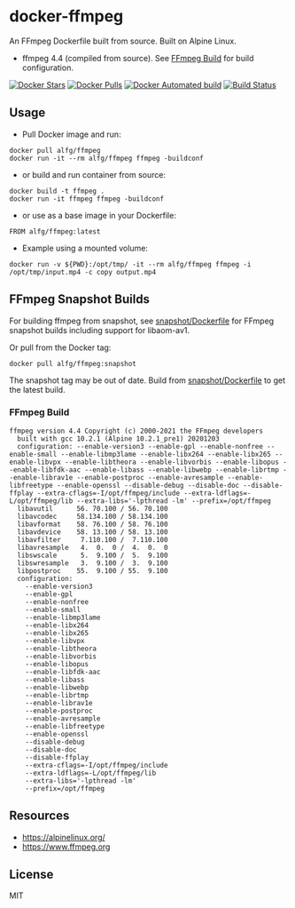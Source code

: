 # docker-ffmpeg
An FFmpeg Dockerfile built from source. Built on Alpine Linux.

* ffmpeg 4.4 (compiled from source). See [FFmpeg Build](#ffmpeg-build) for build configuration.

[![Docker Stars](https://img.shields.io/docker/stars/alfg/ffmpeg.svg)](https://hub.docker.com/r/alfg/ffmpeg/)
[![Docker Pulls](https://img.shields.io/docker/pulls/alfg/ffmpeg.svg)](https://hub.docker.com/r/alfg/ffmpeg/)
[![Docker Automated build](https://img.shields.io/docker/automated/alfg/ffmpeg.svg)](https://hub.docker.com/r/alfg/ffmpeg/builds/)
[![Build Status](https://travis-ci.org/alfg/docker-ffmpeg.svg?branch=master)](https://travis-ci.org/alfg/docker-ffmpeg)

## Usage

* Pull Docker image and run:
```
docker pull alfg/ffmpeg
docker run -it --rm alfg/ffmpeg ffmpeg -buildconf
```

* or build and run container from source:

```
docker build -t ffmpeg .
docker run -it ffmpeg ffmpeg -buildconf
```

* or use as a base image in your Dockerfile:
```
FROM alfg/ffmpeg:latest
```

* Example using a mounted volume:
```
docker run -v ${PWD}:/opt/tmp/ -it --rm alfg/ffmpeg ffmpeg -i /opt/tmp/input.mp4 -c copy output.mp4
```

## FFmpeg Snapshot Builds
For building ffmpeg from snapshot, see [snapshot/Dockerfile](/snapshot/Dockerfile) for FFmpeg snapshot builds including support for libaom-av1.

Or pull from the Docker tag:
```
docker pull alfg/ffmpeg:snapshot
```

The snapshot tag may be out of date. Build from [snapshot/Dockerfile](/snapshot/Dockerfile) to get the latest build.

### FFmpeg Build
```
ffmpeg version 4.4 Copyright (c) 2000-2021 the FFmpeg developers
  built with gcc 10.2.1 (Alpine 10.2.1_pre1) 20201203
  configuration: --enable-version3 --enable-gpl --enable-nonfree --enable-small --enable-libmp3lame --enable-libx264 --enable-libx265 --enable-libvpx --enable-libtheora --enable-libvorbis --enable-libopus --enable-libfdk-aac --enable-libass --enable-libwebp --enable-librtmp --enable-librav1e --enable-postproc --enable-avresample --enable-libfreetype --enable-openssl --disable-debug --disable-doc --disable-ffplay --extra-cflags=-I/opt/ffmpeg/include --extra-ldflags=-L/opt/ffmpeg/lib --extra-libs='-lpthread -lm' --prefix=/opt/ffmpeg
  libavutil      56. 70.100 / 56. 70.100
  libavcodec     58.134.100 / 58.134.100
  libavformat    58. 76.100 / 58. 76.100
  libavdevice    58. 13.100 / 58. 13.100
  libavfilter     7.110.100 /  7.110.100
  libavresample   4.  0.  0 /  4.  0.  0
  libswscale      5.  9.100 /  5.  9.100
  libswresample   3.  9.100 /  3.  9.100
  libpostproc    55.  9.100 / 55.  9.100
  configuration:
    --enable-version3
    --enable-gpl
    --enable-nonfree
    --enable-small
    --enable-libmp3lame
    --enable-libx264
    --enable-libx265
    --enable-libvpx
    --enable-libtheora
    --enable-libvorbis
    --enable-libopus
    --enable-libfdk-aac
    --enable-libass
    --enable-libwebp
    --enable-librtmp
    --enable-librav1e
    --enable-postproc
    --enable-avresample
    --enable-libfreetype
    --enable-openssl
    --disable-debug
    --disable-doc
    --disable-ffplay
    --extra-cflags=-I/opt/ffmpeg/include
    --extra-ldflags=-L/opt/ffmpeg/lib
    --extra-libs='-lpthread -lm'
    --prefix=/opt/ffmpeg
```

## Resources
* https://alpinelinux.org/
* https://www.ffmpeg.org

## License
MIT
